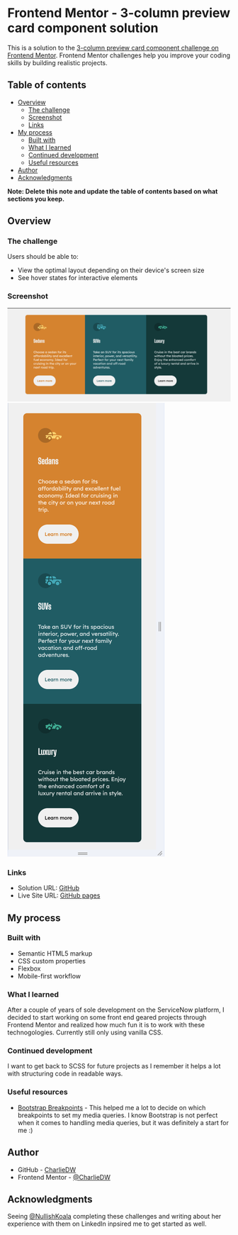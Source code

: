 # Frontend Mentor - 3-column preview card component solution

This is a solution to the [3-column preview card component challenge on Frontend Mentor](https://www.frontendmentor.io/challenges/3column-preview-card-component-pH92eAR2-). Frontend Mentor challenges help you improve your coding skills by building realistic projects.

## Table of contents

-   [Overview](#overview)
    -   [The challenge](#the-challenge)
    -   [Screenshot](#screenshot)
    -   [Links](#links)
-   [My process](#my-process)
    -   [Built with](#built-with)
    -   [What I learned](#what-i-learned)
    -   [Continued development](#continued-development)
    -   [Useful resources](#useful-resources)
-   [Author](#author)
-   [Acknowledgments](#acknowledgments)

**Note: Delete this note and update the table of contents based on what sections you keep.**

## Overview

### The challenge

Users should be able to:

-   View the optimal layout depending on their device's screen size
-   See hover states for interactive elements

### Screenshot

![Desktop version](./images/desktop_screenshot.png)
![Mobile version](./images/mobile_screenshot.png)

### Links

-   Solution URL: [GitHub](https://github.com/CharlieDW/FE-Mentor.3_column_preview_card)
-   Live Site URL: [GitHub pages](https://charliedw.github.io/FE-Mentor.3_column_preview_card/)

## My process

### Built with

-   Semantic HTML5 markup
-   CSS custom properties
-   Flexbox
-   Mobile-first workflow

### What I learned

After a couple of years of sole development on the ServiceNow platform, I decided to start working on some front end geared projects through Frontend Mentor and realized how much fun it is to work with these technogologies. Currently still only using vanilla CSS.

### Continued development

I want to get back to SCSS for future projects as I remember it helps a lot with structuring code in readable ways.

### Useful resources

-   [Bootstrap Breakpoints](https://getbootstrap.com/docs/5.0/layout/breakpoints/) - This helped me a lot to decide on which breakpoints to set my media queries. I know Bootstrap is not perfect when it comes to handling media queries, but it was definitely a start for me :)

## Author

-   GitHub - [CharlieDW](https://github.com/CharlieDW)
-   Frontend Mentor - [@CharlieDW](https://www.frontendmentor.io/profile/CharlieDW)

## Acknowledgments

Seeing [@NullishKoala](https://www.frontendmentor.io/profile/NullishKoala) completing these challenges and writing about her experience with them on LinkedIn inpsired me to get started as well.
